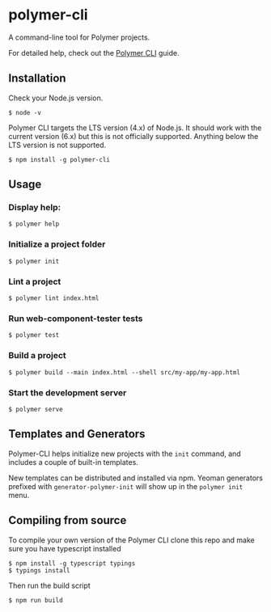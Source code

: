 # polymer-cli

A command-line tool for Polymer projects.

For detailed help, check out the 
[Polymer CLI](https://www.polymer-project.org/1.0/docs/tools/polymer-cli)
guide. 

## Installation

Check your Node.js version.

    $ node -v

Polymer CLI targets the LTS version (4.x) of Node.js. It should
work with the current version (6.x) but this is not officially
supported. Anything below the LTS version is not supported.

    $ npm install -g polymer-cli

## Usage

### Display help:

    $ polymer help

### Initialize a project folder

    $ polymer init

### Lint a project

    $ polymer lint index.html

### Run web-component-tester tests

    $ polymer test

### Build a project

    $ polymer build --main index.html --shell src/my-app/my-app.html

### Start the development server

    $ polymer serve


## Templates and Generators

Polymer-CLI helps initialize new projects with the `init` command, and includes
a couple of built-in templates.

New templates can be distributed and installed via npm. Yeoman generators
prefixed with `generator-polymer-init` will show up in the `polymer init`
menu.

## Compiling from source

To compile your own version of the Polymer CLI clone this repo and make sure you have typescript installed

    $ npm install -g typescript typings
    $ typings install

Then run the build script

    $ npm run build
